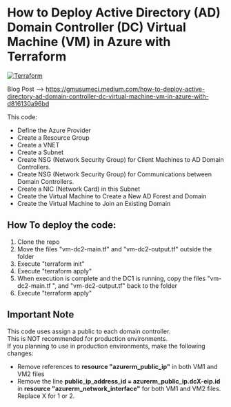 # How to Deploy Active Directory (AD) Domain Controller (DC) Virtual Machine (VM) in Azure with Terraform
[![Terraform](https://img.shields.io/badge/terraform-v1.3+-blue.svg)](https://www.terraform.io/downloads.html)

Blog Post --> https://gmusumeci.medium.com/how-to-deploy-active-directory-ad-domain-controller-dc-virtual-machine-vm-in-azure-with-d816130a96bd

This code:

* Define the Azure Provider
* Create a Resource Group
* Create a VNET
* Create a Subnet
* Create NSG (Network Security Group) for Client Machines to AD Domain Controllers.
* Create NSG (Network Security Group) for Communications between Domain Controllers.
* Create a NIC (Network Card) in this Subnet
* Create the Virtual Machine to Create a New AD Forest and Domain
* Create the Virtual Machine to Join an Existing Domain

## How To deploy the code:

1. Clone the repo
2. Move the files "vm-dc2-main.tf" and "vm-dc2-output.tf" outside the folder
3. Execute "terraform init"
4. Execute "terraform apply"
5. When execution is complete and the DC1 is running, copy the files "vm-dc2-main.tf ", and "vm-dc2-output.tf" back to the folder
6. Execute "terraform apply"

## Important Note

This code uses assign a public to each domain controller.<br/>
This is NOT recommended for production environments.<br/>
If you planning to use in production environments, make the following changes:
* Remove references to **resource "azurerm_public_ip"** in both VM1 and VM2 files
* Remove the line **public_ip_address_id = azurerm_public_ip.dcX-eip.id** in **resource "azurerm_network_interface"** for both VM1 and VM2 files. Replace X for 1 or 2.
